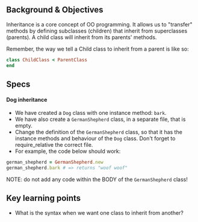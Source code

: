 ## Background & Objectives

Inheritance is a core concept of OO programming. It allows us to "transfer" methods by defining subclasses (children) that inherit from superclasses (parents). A child class will inherit from its parents' methods.

Remember, the way we tell a Child class to inherit from a parent is like so:

```ruby
class ChildClass < ParentClass
end
```

## Specs

#### Dog inheritance

- We have created a `Dog` class with one instance method: `bark`.
- We have also create a `GermanShepherd` class, in a separate file, that is empty.
- Change the definition of the `GermanShepherd` class, so that it has the instance methods and behaviour of the `Dog` class. Don't forget to require_relative the correct file.
- For example, the code below should work:

```ruby
german_shepherd = GermanShepherd.new
german_shepherd.bark # => returns "woof woof"
```

NOTE: do not add any code within the BODY of the `GermanShepherd` class!

## Key learning points

- What is the syntax when we want one class to inherit from another?
